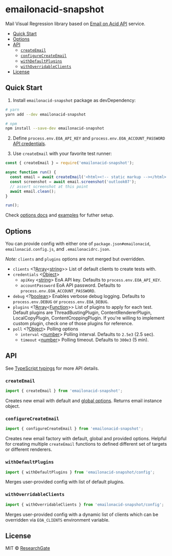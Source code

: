 # emailonacid-snapshot

Mail Visual Regression library based on
[Email on Acid API](https://api.emailonacid.com/docs/latest) service.

<!-- START doctoc generated TOC please keep comment here to allow auto update -->
<!-- DON'T EDIT THIS SECTION, INSTEAD RE-RUN doctoc TO UPDATE -->

- [Quick Start](#quick-start)
- [Options](#options)
- [API](#api)
  - [`createEmail`](#createemail)
  - [`configureCreateEmail`](#configurecreateemail)
  - [`withDefaultPlugins`](#withdefaultplugins)
  - [`withOverridableClients`](#withoverridableclients)
- [License](#license)

<!-- END doctoc generated TOC please keep comment here to allow auto update -->

## Quick Start

1.  Install `emailonacid-snapshot` package as devDependency:

```sh
# yarn
yarn add --dev emailonacid-snapshot

# npm
npm install --save-dev emailonacid-snapshot
```

2.  Define `process.env.EOA_API_KEY` and `process.env.EOA_ACCOUNT_PASSWORD`
    [API credentials](https://api.emailonacid.com/docs/latest#authentication).

3.  Use `createEmail` with your favorite test runner:

```js
const { createEmail } = require('emailonacid-snapshot');

async function run() {
  const email = await createEmail('<html><!-- static markup --></html>');
  const screenshot = await email.screenshot('outlook07');
  // assert screenshot at this point
  await email.clean();
}

run();
```

Check [options docs](#options) and [examples](./examples) for futher setup.

## Options

You can provide config with either one of `package.json#emailonacid`,
`emailonacid.config.js`, and `.emailonacidrc.json`.

_Note:_ `clients` and `plugins` options are not merged but overridden.

- `clients` \<?[Array]\<[string]\>\> List of default clients to create tests
  with.
- `credentials` \<[Object]\>
  - `apiKey` <[string]> EoA API key. Defaults to `process.env.EOA_API_KEY`.
  - `accountPassword` EoA API password. Defaults to
    `process.env.EOA_ACCOUNT_PASSWORD`.
- `debug` \<?[boolean]\> Enables verbose debug logging. Defaults to
  `process.env.DEBUG` or `process.env.EOA_DEBUG`.
- `plugins` \<?[Array]\<[Function]\>\> List of plugins to apply for each test.
  Default plugins are ThreadBustingPlugin, ContentRendererPlugin,
  LocalCopyPlugin, ContentCroppingPlugin. If you're willing to implement custom
  plugin, check one of those plugins for reference.
- `poll` \<?[Object]\> Polling options
  - `interval` \<[number]\> Polling interval. Defaults to `2.5e3` (2.5 sec).
  - `timeout` \<[number]\> Polling timeout. Defaults to `300e3` (5 min).

## API

See [TypeScript typings](./types/emailonacid-snapshot.d.ts) for more API
details.

### `createEmail`

```js
import { createEmail } from 'emailonacid-snapshot';
```

Creates new email with default and [global options](#options). Returns email
instance object.

### `configureCreateEmail`

```js
import { configureCreateEmail } from 'emailonacid-snapshot';
```

Creates new email factory with default, global and provided options. Helpful for
creating multiple `createEmail` functions to defined different set of targets or
different renderers.

### `withDefaultPlugins`

```js
import { withDefaultPlugins } from 'emailonacid-snapshot/config';
```

Merges user-provided config with list of default plugins.

### `withOverridableClients`

```js
import { withOverridableClients } from 'emailonacid-snapshot/config';
```

Merges user-provided config with a dynamic list of clients which can be
overridden via `EOA_CLIENTS` environment variable.

## License

MIT &copy; [ResearchGate](https://github.com/researchgate)

[boolean]:
  https://developer.mozilla.org/en-US/docs/Web/JavaScript/Data_structures#Boolean_type
[string]:
  https://developer.mozilla.org/en-US/docs/Web/JavaScript/Data_structures#String_type
[number]:
  https://developer.mozilla.org/en-US/docs/Web/JavaScript/Data_structures#Number_type
[array]:
  https://developer.mozilla.org/en-US/docs/Web/JavaScript/Reference/Global_Objects/Array
[object]:
  https://developer.mozilla.org/en-US/docs/Web/JavaScript/Reference/Global_Objects/Object
[function]:
  https://developer.mozilla.org/en-US/docs/Web/JavaScript/Reference/Global_Objects/Function
